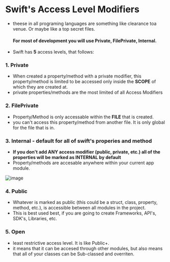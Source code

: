 # Swift's Access Level Modifiers
- theese in all programing languages are something like clearance toa venue. Or maybe like a top secret files.
  #### For most of development you will use Private, FilePrivate, Internal.
- Swift has **5** access levels, that follows:
### 1. Private
  - When created a property/method with a private modifier, this property/method is limited to be accessed only inside the __SCOPE__ of which they are created at. 
  - private properties/methods are the most limited of all Access Modifiers
### 2. FilePrivate
  - Property/Method is only accessable within the __FILE__ that is created.
  - you can't access this property/method from another file. It is only global for the file that is in.
### 3. Internal - default for all of swift's properies and method
  - **If you don't add ANY access modifier (public, private, etc.) all of the properties will be marked as INTERNAL by default**
  - Property/methods are accesable anywhere within your current app module.
    
![image](https://github.com/user-attachments/assets/817ebd55-f5db-40d6-a4d0-74872b61ec16)

### 4. Public 
  - Whatever is marked as public (this could be a struct, class, property, method, etc.), is accessible between all modules in the project.
  - This is best used best, if you are going to create Frameworks, API's, SDK's, Libraries, etc.

### 5. Open
  - least restrictive access level. It is like Public+.
  - it means that it can be accesed through other modules, but also means that all of your classes can be Sub-classed and overriten.



  
